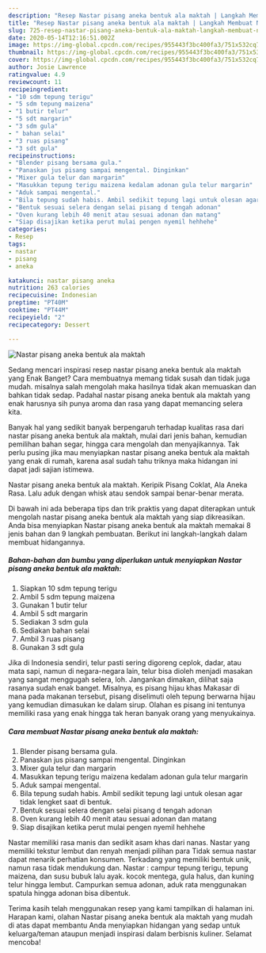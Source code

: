 ```yaml
---
description: "Resep Nastar pisang aneka bentuk ala maktah | Langkah Membuat Nastar pisang aneka bentuk ala maktah Yang Sedap"
title: "Resep Nastar pisang aneka bentuk ala maktah | Langkah Membuat Nastar pisang aneka bentuk ala maktah Yang Sedap"
slug: 725-resep-nastar-pisang-aneka-bentuk-ala-maktah-langkah-membuat-nastar-pisang-aneka-bentuk-ala-maktah-yang-sedap
date: 2020-05-14T12:16:51.002Z
image: https://img-global.cpcdn.com/recipes/955443f3bc400fa3/751x532cq70/nastar-pisang-aneka-bentuk-ala-maktah-foto-resep-utama.jpg
thumbnail: https://img-global.cpcdn.com/recipes/955443f3bc400fa3/751x532cq70/nastar-pisang-aneka-bentuk-ala-maktah-foto-resep-utama.jpg
cover: https://img-global.cpcdn.com/recipes/955443f3bc400fa3/751x532cq70/nastar-pisang-aneka-bentuk-ala-maktah-foto-resep-utama.jpg
author: Josie Lawrence
ratingvalue: 4.9
reviewcount: 11
recipeingredient:
- "10 sdm tepung terigu"
- "5 sdm tepung maizena"
- "1 butir telur"
- "5 sdt margarin"
- "3 sdm gula"
- " bahan selai"
- "3 ruas pisang"
- "3 sdt gula"
recipeinstructions:
- "Blender pisang bersama gula."
- "Panaskan jus pisang sampai mengental. Dinginkan"
- "Mixer gula telur dan margarin"
- "Masukkan tepung terigu maizena kedalam adonan gula telur margarin"
- "Aduk sampai mengental."
- "Bila tepung sudah habis. Ambil sedikit tepung lagi untuk olesan agar tidak lengket saat di bentuk."
- "Bentuk sesuai selera dengan selai pisang d tengah adonan"
- "Oven kurang lebih 40 menit atau sesuai adonan dan matang"
- "Siap disajikan ketika perut mulai pengen nyemil hehhehe"
categories:
- Resep
tags:
- nastar
- pisang
- aneka

katakunci: nastar pisang aneka 
nutrition: 263 calories
recipecuisine: Indonesian
preptime: "PT40M"
cooktime: "PT44M"
recipeyield: "2"
recipecategory: Dessert

---
```



![Nastar pisang aneka bentuk ala maktah](https://img-global.cpcdn.com/recipes/955443f3bc400fa3/751x532cq70/nastar-pisang-aneka-bentuk-ala-maktah-foto-resep-utama.jpg)

Sedang mencari inspirasi resep nastar pisang aneka bentuk ala maktah yang Enak Banget? Cara membuatnya memang tidak susah dan tidak juga mudah. misalnya salah mengolah maka hasilnya tidak akan memuaskan dan bahkan tidak sedap. Padahal nastar pisang aneka bentuk ala maktah yang enak harusnya sih punya aroma dan rasa yang dapat memancing selera kita.

Banyak hal yang sedikit banyak berpengaruh terhadap kualitas rasa dari nastar pisang aneka bentuk ala maktah, mulai dari jenis bahan, kemudian pemilihan bahan segar, hingga cara mengolah dan menyajikannya. Tak perlu pusing jika mau menyiapkan nastar pisang aneka bentuk ala maktah yang enak di rumah, karena asal sudah tahu triknya maka hidangan ini dapat jadi sajian istimewa.

Nastar pisang aneka bentuk ala maktah. Keripik Pisang Coklat, Ala Aneka Rasa. Lalu aduk dengan whisk atau sendok sampai benar-benar merata.


Di bawah ini ada beberapa tips dan trik praktis yang dapat diterapkan untuk mengolah nastar pisang aneka bentuk ala maktah yang siap dikreasikan. Anda bisa menyiapkan Nastar pisang aneka bentuk ala maktah memakai 8 jenis bahan dan 9 langkah pembuatan. Berikut ini langkah-langkah dalam membuat hidangannya.

<!--inarticleads1-->

##### Bahan-bahan dan bumbu yang diperlukan untuk menyiapkan Nastar pisang aneka bentuk ala maktah:

1. Siapkan 10 sdm tepung terigu
1. Ambil 5 sdm tepung maizena
1. Gunakan 1 butir telur
1. Ambil 5 sdt margarin
1. Sediakan 3 sdm gula
1. Sediakan  bahan selai
1. Ambil 3 ruas pisang
1. Gunakan 3 sdt gula


Jika di Indonesia sendiri, telur pasti sering digoreng ceplok, dadar, atau mata sapi, namun di negara-negara lain, telur bisa dioleh menjadi masakan yang sangat menggugah selera, loh. Jangankan dimakan, dilihat saja rasanya sudah enak banget. Misalnya, es pisang hijau khas Makasar di mana pada makanan tersebut, pisang diselimuti oleh tepung berwarna hijau yang kemudian dimasukan ke dalam sirup. Olahan es pisang ini tentunya memiliki rasa yang enak hingga tak heran banyak orang yang menyukainya. 

<!--inarticleads2-->

##### Cara membuat Nastar pisang aneka bentuk ala maktah:

1. Blender pisang bersama gula.
1. Panaskan jus pisang sampai mengental. Dinginkan
1. Mixer gula telur dan margarin
1. Masukkan tepung terigu maizena kedalam adonan gula telur margarin
1. Aduk sampai mengental.
1. Bila tepung sudah habis. Ambil sedikit tepung lagi untuk olesan agar tidak lengket saat di bentuk.
1. Bentuk sesuai selera dengan selai pisang d tengah adonan
1. Oven kurang lebih 40 menit atau sesuai adonan dan matang
1. Siap disajikan ketika perut mulai pengen nyemil hehhehe


Nastar memiliki rasa manis dan sedikit asam khas dari nanas. Nastar yang memiliki tekstur lembut dan renyah menjadi pilihan para Tidak semua nastar dapat menarik perhatian konsumen. Terkadang yang memiliki bentuk unik, namun rasa tidak mendukung dan. Nastar : campur tepung terigu, tepung maizena, dan susu bubuk lalu ayak. kocok mentega, gula halus, dan kuning telur hingga lembut. Campurkan semua adonan, aduk rata menggunakan spatula hingga adonan bisa dibentuk. 

Terima kasih telah menggunakan resep yang kami tampilkan di halaman ini. Harapan kami, olahan Nastar pisang aneka bentuk ala maktah yang mudah di atas dapat membantu Anda menyiapkan hidangan yang sedap untuk keluarga/teman ataupun menjadi inspirasi dalam berbisnis kuliner. Selamat mencoba!
